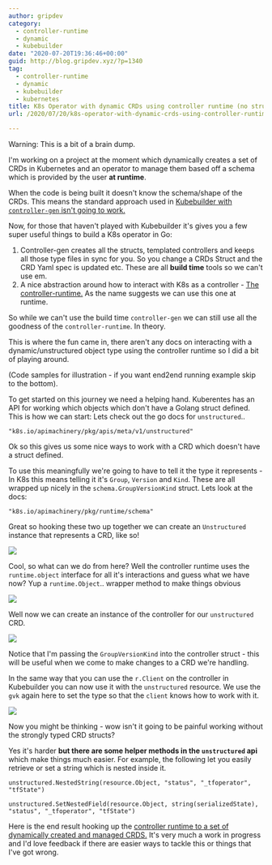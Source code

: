 ```yaml
---
author: gripdev
category:
  - controller-runtime
  - dynamic
  - kubebuilder
date: "2020-07-20T19:36:46+00:00"
guid: http://blog.gripdev.xyz/?p=1340
tag:
  - controller-runtime
  - dynamic
  - kubebuilder
  - kubernetes
title: K8s Operator with dynamic CRDs using controller runtime (no structs)
url: /2020/07/20/k8s-operator-with-dynamic-crds-using-controller-runtime-no-structs/

---
```

Warning: This is a bit of a brain dump.

I'm working on a project at the moment which dynamically creates a set of CRDs in Kubernetes and an operator to manage them based off a schema which is provided by the user **at runtime**.

When the code is being built it doesn't know the schema/shape of the CRDs. This means the standard approach used in [Kubebuilder with `controller-gen` isn't going to work.](https://book.kubebuilder.io/reference/generating-crd.html)

Now, for those that haven't played with Kubebuilder it's gives you a few super useful things to build a K8s operator in Go:

1. Controller-gen creates all the structs, templated controllers and keeps all those type files in sync for you. So you change a CRDs Struct and the CRD Yaml spec is updated etc. These are all **build time** tools so we can't use em.
1. A nice abstraction around how to interact with K8s as a controller - [The controller-runtime.](https://github.com/kubernetes-sigs/controller-runtime) As the name suggests we can use this one at runtime.

So while we can't use the build time `controller-gen` we can still use all the goodness of the `controller-runtime`. In theory.

This is where the fun came in, there aren't any docs on interacting with a dynamic/unstructured object type using the controller runtime so I did a bit of playing around.

(Code samples for illustration - if you want end2end running example skip to the bottom).

To get started on this journey we need a helping hand. Kuberentes has an API for working which objects which don't have a Golang struct defined. This is how we can start: Lets check out the go docs for `unstructured`..

`"k8s.io/apimachinery/pkg/apis/meta/v1/unstructured"`

Ok so this gives us some nice ways to work with a CRD which doesn't have a struct defined.

To use this meaningfully we're going to have to tell it the type it represents - In K8s this means telling it it's `Group`, `Version` and `Kind`. These are all wrapped up nicely in the `schema.GroupVersionKind` struct. Lets look at the docs:

`"k8s.io/apimachinery/pkg/runtime/schema"`

Great so hooking these two up together we can create an `Unstructured` instance that represents a CRD, like so!

![](/wp-content/uploads/2020/07/image.png)

Cool, so what can we do from here? Well the controller runtime uses the `runtime.object` interface for all it's interactions and guess what we have now? Yup a `runtime.Object`.. wrapper method to make things obvious

![](/wp-content/uploads/2020/07/image-1.png)

Well now we can create an instance of the controller for our `unstructured` CRD.

![](/wp-content/uploads/2020/07/image-2.png)

Notice that I'm passing the `GroupVersionKind` into the controller struct - this will be useful when we come to make changes to a CRD we're handling.

In the same way that you can use the `r.Client` on the controller in Kubebuilder you can now use it with the `unstructured` resource. We use the `gvk` again here to set the type so that the `client` knows how to work with it.

![](/wp-content/uploads/2020/07/image-4.png)

Now you might be thinking - wow isn't it going to be painful working without the strongly typed CRD structs?

Yes it's harder **but there are some helper methods in the `unstructured` api** which make things much easier. For example, the following let you easily retrieve or set a string which is nested inside it.

`unstructured.NestedString(resource.Object, "status", "_tfoperator", "tfState")`

`unstructured.SetNestedField(resource.Object, string(serializedState), "status", "_tfoperator", "tfState")`

Here is the end result hooking up the [controller runtime to a set of dynamically created and managed CRDS.](https://github.com/lawrencegripper/tfoperatorbridge/blob/4d0d3c9bb944d49575c80afd09d936aa6feafba8/controller.go) It's very much a work in progress and I'd love feedback if there are easier ways to tackle this or things that I've got wrong.
